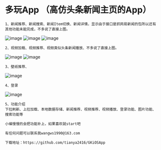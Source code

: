 
# 多玩App （高仿头条新闻主页的App）
    
    1、新闻推荐、新闻搜索、新闻Item切换、新闻详情，显示由于接口是抓网易新闻的包所以还有其他功能未能完成，不多说了直接上图。
    
![image](https://github.com/tianya2416/GKiOSApp/blob/master/GKiOSApp/GKiOSApp/Class/Resources/1.png)
![image](https://github.com/tianya2416/GKiOSApp/blob/master/GKiOSApp/GKiOSApp/Class/Resources/5.png)
![image](https://github.com/tianya2416/GKiOSApp/blob/master/GKiOSApp/GKiOSApp/Class/Resources/7.png)
    
    2、视频加载、视频推荐、视频类似头条新闻播放、不多说了直接上图。

![image](https://github.com/tianya2416/GKiOSApp/blob/master/GKiOSApp/GKiOSApp/Class/Resources/2.png)
![image](https://github.com/tianya2416/GKiOSApp/blob/master/GKiOSApp/GKiOSApp/Class/Resources/6.png)

    3、壁纸推荐、

![image](https://github.com/tianya2416/GKiOSApp/blob/master/GKiOSApp/GKiOSApp/Class/Resources/3.png)

    4、登录

![image](https://github.com/tianya2416/GKiOSApp/blob/master/GKiOSApp/GKiOSApp/Class/Resources/4.png)

    5、功能介绍
    下拉刷新、上拉加载、本地数据存储、新闻推荐、视频推荐、视频播放、登录功能、图片功能、搜索功能等
    
    小编慢慢的会把功能补上，如果喜欢就start吧
    
    有任何问题可以联系我wangws1990@163.com
    
    下载地址：https://github.com/tianya2416/GKiOSApp
    
    
